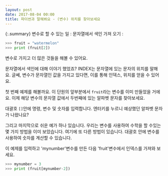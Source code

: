 ```yaml
---
layout: post
date: 2017-08-04 00:00
title: 파이썬과 말해봐요 - (변수) 위치를 찾아보세요
---
```


{:.summary}
변수로 할 수 있는 일 :
문자열에서 색인 가져 오기 :
```python
>>> fruit = "watermelon"
>>> print (fruit[2])
```


변수로 가지고 더 많은 것들을 해볼 수 있어요.

문자열에서 색인에 대해 이야기 했었죠? INDEX는 문자열에 있는 문자의 위치를 말해요. 글쎄, 변수가 문자열인 값을 가지고 있다면, 이를 통해 인덱스, 위치를 얻을 수 있어요.

첫 번째 예제를 해볼까요. 이 단원의 앞부분에서 `fruit`라는 변수를 이미 만들었을 거에요. 이제 해당 변수의 문자열 값에서 두번째에 있는 알파벳 문자를 찾아보세요.

대괄호 `[]`안에 명령, 변수 및 숫자를 입력합니다. 엔터키를 누르니 예상했던 알파벳 문자가 나왔나요?

그리고 마지막으로 쉬운 예가 하나 있습니다. 우리는 변수를 사용하여 수학을 할 수있는 몇 가지 방법을 이미 보았습니다. 여기에 또 다른 방법이 있습니다. 대괄호 안에 변수를 사용하여 숫자를 계산할 수 있습니다.

이 예제를 입력하고 'mynumber'변수를 만든 다음 'fruit'변수에서 인덱스를 가져와 보세요.

```python
>>> mynumber = 3
>>> print (fruit[mynumber-2])
```
